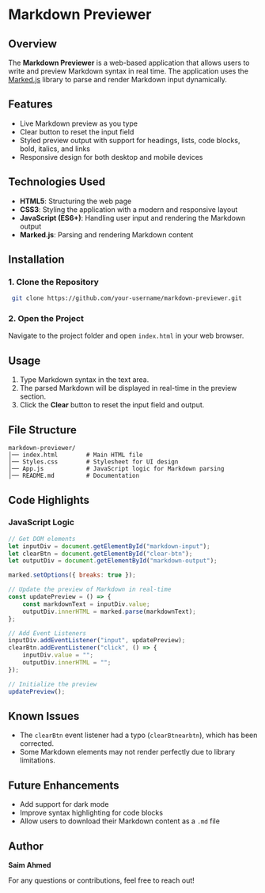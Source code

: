 # Markdown Previewer

## Overview
The **Markdown Previewer** is a web-based application that allows users to write and preview Markdown syntax in real time. The application uses the [Marked.js](https://marked.js.org/) library to parse and render Markdown input dynamically.

## Features
- Live Markdown preview as you type
- Clear button to reset the input field
- Styled preview output with support for headings, lists, code blocks, bold, italics, and links
- Responsive design for both desktop and mobile devices

## Technologies Used
- **HTML5**: Structuring the web page
- **CSS3**: Styling the application with a modern and responsive layout
- **JavaScript (ES6+)**: Handling user input and rendering the Markdown output
- **Marked.js**: Parsing and rendering Markdown content

## Installation
### 1. Clone the Repository
```sh
 git clone https://github.com/your-username/markdown-previewer.git
```
### 2. Open the Project
Navigate to the project folder and open `index.html` in your web browser.

## Usage
1. Type Markdown syntax in the text area.
2. The parsed Markdown will be displayed in real-time in the preview section.
3. Click the **Clear** button to reset the input field and output.

## File Structure
```
markdown-previewer/
│── index.html        # Main HTML file
│── Styles.css        # Stylesheet for UI design
│── App.js            # JavaScript logic for Markdown parsing
│── README.md         # Documentation
```

## Code Highlights
### JavaScript Logic
```js
// Get DOM elements
let inputDiv = document.getElementById("markdown-input");
let clearBtn = document.getElementById("clear-btn");
let outputDiv = document.getElementById("markdown-output");

marked.setOptions({ breaks: true });

// Update the preview of Markdown in real-time
const updatePreview = () => {
    const markdownText = inputDiv.value;
    outputDiv.innerHTML = marked.parse(markdownText);
};

// Add Event Listeners
inputDiv.addEventListener("input", updatePreview);
clearBtn.addEventListener("click", () => {
    inputDiv.value = "";
    outputDiv.innerHTML = "";
});

// Initialize the preview
updatePreview();
```

## Known Issues
- The `clearBtn` event listener had a typo (`clearBtnearbtn`), which has been corrected.
- Some Markdown elements may not render perfectly due to library limitations.

## Future Enhancements
- Add support for dark mode
- Improve syntax highlighting for code blocks
- Allow users to download their Markdown content as a `.md` file



## Author
**Saim Ahmed**

For any questions or contributions, feel free to reach out!

